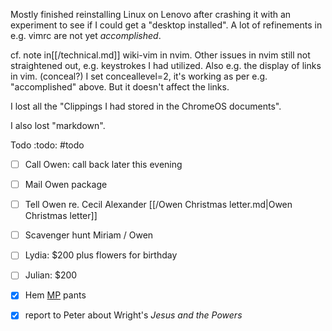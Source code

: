 Mostly finished reinstalling Linux on Lenovo after crashing it with an experiment to see if I could get a "desktop installed". A lot of refinements in e.g. vimrc are not yet *accomplished*. 

cf. note in[[/technical.md]] wiki-vim in nvim. Other issues in nvim still not straightened out, e.g. keystrokes I had utilized. Also e.g. the display of links in vim. (conceal?) I set conceallevel=2, it's working as per e.g. "accomplished" above. But it doesn't affect the links. 

I lost all the "Clippings I had stored in the ChromeOS documents". 

I also lost "markdown".

Todo :todo: #todo 

- [ ] Call Owen: call back later this evening
- [ ] Mail Owen package
- [ ] Tell Owen re. Cecil Alexander [[/Owen Christmas letter.md|Owen Christmas letter]]
- [ ] Scavenger hunt Miriam / Owen
- [ ] Lydia: $200 plus flowers for birthday
- [ ] Julian: $200
- [x] Hem [MP](/MP.md) pants
- [x] report to Peter about Wright's *Jesus and the Powers*

